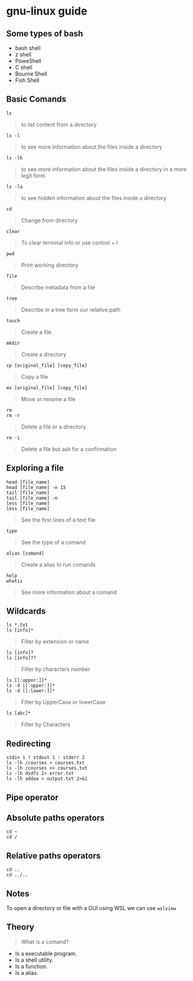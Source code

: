 # gnu-linux guide

## Some types of bash

- bash shell
- z shell
- PoweShell
- C shell
- Bourne Shell 
- Fish Shell

## Basic Comands

```linux
ls
```
> to list content from a directory

```
ls -l
```
> to see more information about the files inside a directory

```
ls -lh
```
> to see more information about the files inside a directory in a more legit form

```
ls -la
```
> to see hidden information about the files inside a directory 

```
cd
```
> Change from directory

```
clear 
```
> To clear terminal info or use control + l

```
pwd  
```
> Print working directory

```
file
```
> Describe metadata from a file

```
tree  
```
> Describe in a tree form our relative path

```
touch 
```
> Create a file

```
mkdir 
```
> Create a directory

```
cp [original_file] [copy_file]
```
> Copy a file

```
mv [original_file] [copy_file]
```
> Move or rename a file

```
rm 
rm -r 
```
> Delete a file or a directory

```
rm -i 
```
> Delete a file but ask for a confirmation

## Exploring  a file

```
head [file_name]
head [file_name] -n 15
tail [file_name]
tail [file_name] -n
less [file_name]
less [file_name]
```
> See the first lines of a text file

```
type
```
> See the type of a comand

```
alias [comand]
```
> Create a alias to run comands

```
help
whatis
```
> See more information about a comand

## Wildcards

```
ls *.txt
ls [info]*
```
> Filter by extension or name

```
ls [info]? 
ls [info]??
```
> Filter by characters number

```
ls [[:upper:]]*
ls -d [[:upper:]]*
ls -d [[:lower:]]*
``` 
> Filter by UpperCase or lowerCase

```
ls [abc]*
``` 
> Filter by Characters 


## Redirecting

```
stdin 1 ? stdout 1 : stderr 2
ls -lh /courses > courses.txt 
ls -lh /courses >> courses.txt 
ls -lh dsdfs 2> error.txt 
ls -lh addaa > output.txt 2>&1
```

## Pipe operator



## Absolute paths operators
```
cd ~
cd /
```

## Relative paths operators

```
cd ..
cd ../..
```

## Notes

To open a directory or file with a GUI using WSL we can use ``wslview`` 

## Theory

> What is a comand?
- Is a executable program. 
- Is a shell utility. 
- Is a function. 
- Is a alias. 

